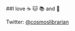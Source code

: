 ##I love :coffee: :cat: :books: and :ramen:

Twitter: [@cosmoslibrarian](https://twitter.com/cosmoslibrarian)

